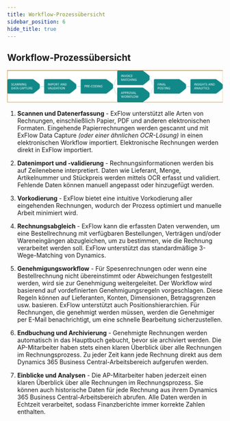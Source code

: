 ```yaml
---
title: Workflow-Prozessübersicht
sidebar_position: 6
hide_title: true
---
```

## Workflow-Prozessübersicht

![Workflow Precess Overview](../../images/workflow-process-overview-001.png)

1. **Scannen und Datenerfassung** - ExFlow unterstützt alle Arten von Rechnungen, einschließlich Papier, PDF und anderen elektronischen Formaten. Eingehende Papierrechnungen werden gescannt und mit ExFlow Data Capture *(oder einer ähnlichen OCR-Lösung)* in einen elektronischen Workflow importiert. Elektronische Rechnungen werden direkt in ExFlow importiert.

2. **Datenimport und -validierung** - Rechnungsinformationen werden bis auf Zeilenebene interpretiert. Daten wie Lieferant, Menge, Artikelnummer und Stückpreis werden mittels OCR erfasst und validiert. Fehlende Daten können manuell angepasst oder hinzugefügt werden.

3. **Vorkodierung** - ExFlow bietet eine intuitive Vorkodierung aller eingehenden Rechnungen, wodurch der Prozess optimiert und manuelle Arbeit minimiert wird.

4. **Rechnungsabgleich** - ExFlow kann die erfassten Daten verwenden, um eine Bestellrechnung mit verfügbaren Bestellungen, Verträgen und/oder Wareneingängen abzugleichen, um zu bestimmen, wie die Rechnung verarbeitet werden soll. ExFlow unterstützt das standardmäßige 3-Wege-Matching von Dynamics.

5. **Genehmigungsworkflow** - Für Spesenrechnungen oder wenn eine Bestellrechnung nicht übereinstimmt oder Abweichungen festgestellt werden, wird sie zur Genehmigung weitergeleitet. Der Workflow wird basierend auf vordefinierten Genehmigungsregeln vorgeschlagen. Diese Regeln können auf Lieferanten, Konten, Dimensionen, Betragsgrenzen usw. basieren. ExFlow unterstützt auch Positionshierarchien. Für Rechnungen, die genehmigt werden müssen, werden die Genehmiger per E-Mail benachrichtigt, um eine schnelle Bearbeitung sicherzustellen.

6. **Endbuchung und Archivierung** - Genehmigte Rechnungen werden automatisch in das Hauptbuch gebucht, bevor sie archiviert werden. Die AP-Mitarbeiter haben stets einen klaren Überblick über alle Rechnungen im Rechnungsprozess. Zu jeder Zeit kann jede Rechnung direkt aus dem Dynamics 365 Business Central-Arbeitsbereich aufgerufen werden.

7. **Einblicke und Analysen** - Die AP-Mitarbeiter haben jederzeit einen klaren Überblick über alle Rechnungen im Rechnungsprozess. Sie können auch historische Daten für jede Rechnung aus ihrem Dynamics 365 Business Central-Arbeitsbereich abrufen. Alle Daten werden in Echtzeit verarbeitet, sodass Finanzberichte immer korrekte Zahlen enthalten.
